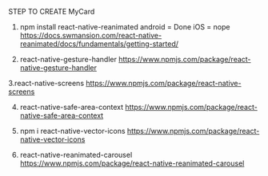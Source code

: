 STEP TO CREATE MyCard

1. npm install react-native-reanimated
android = Done
iOS = nope
https://docs.swmansion.com/react-native-reanimated/docs/fundamentals/getting-started/

2. react-native-gesture-handler
https://www.npmjs.com/package/react-native-gesture-handler

3.react-native-screens
https://www.npmjs.com/package/react-native-screens

4. react-native-safe-area-context
https://www.npmjs.com/package/react-native-safe-area-context

5. npm i react-native-vector-icons
https://www.npmjs.com/package/react-native-vector-icons

6. react-native-reanimated-carousel
https://www.npmjs.com/package/react-native-reanimated-carousel